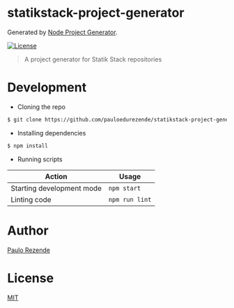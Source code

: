 # statikstack-project-generator

Generated by [Node Project Generator](https://github.com/statikstack/generator-node).

[![License][license-badge]][license-url]

> A project generator for Statik Stack repositories

# Development

- Cloning the repo

```bash
$ git clone https://github.com/pauloedurezende/statikstack-project-generator.git
```

- Installing dependencies

```bash
$ npm install
```

- Running scripts

| Action                    | Usage          |
| ------------------------- | -------------- |
| Starting development mode | `npm start`    |
| Linting code              | `npm run lint` |

# Author

[Paulo Rezende](https://twitter.com/pauloedurezende)

# License

[MIT](https://github.com/pauloedurezende/statikstack-project-generator/blob/master/LICENSE)

[license-badge]: https://img.shields.io/github/license/pauloedurezende/statikstack-project-generator.svg
[license-url]: https://opensource.org/licenses/MIT
